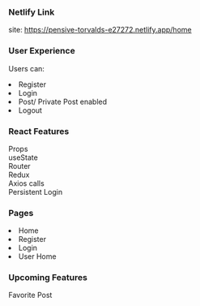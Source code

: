 ### Netlify Link
site: https://pensive-torvalds-e27272.netlify.app/home

### User Experience
Users can:
<li> Register
<li>Login
<li>Post/ Private Post enabled  
<li>Logout

### React Features
 
 Props<br/>
 useState<br/>
 Router<br/>
 Redux<br/>
 Axios calls<br/>
 Persistent Login
### Pages

<li>Home
<li>Register
<li>Login
<li>User Home

 ### Upcoming Features
Favorite Post 


